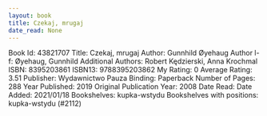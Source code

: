 ```yaml
---
layout: book
title: Czekaj, mrugaj
date_read: None
---
```


Book Id: 43821707
Title: Czekaj, mrugaj
Author: Gunnhild Øyehaug
Author l-f: Øyehaug, Gunnhild
Additional Authors: Robert Kędzierski, Anna Krochmal
ISBN: 8395203861
ISBN13: 9788395203862
My Rating: 0
Average Rating: 3.51
Publisher: Wydawnictwo Pauza
Binding: Paperback
Number of Pages: 288
Year Published: 2019
Original Publication Year: 2008
Date Read: 
Date Added: 2021/01/18
Bookshelves: kupka-wstydu
Bookshelves with positions: kupka-wstydu (#2112)

